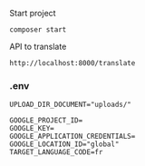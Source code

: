 Start project
```text
composer start
```

API to translate
```text
http://localhost:8000/translate
```


### .env
```dotenv
UPLOAD_DIR_DOCUMENT="uploads/"

GOOGLE_PROJECT_ID=
GOOGLE_KEY=
GOOGLE_APPLICATION_CREDENTIALS=
GOOGLE_LOCATION_ID="global"
TARGET_LANGUAGE_CODE=fr
```
